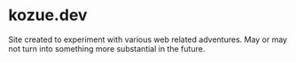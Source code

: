 # kozue.dev

Site created to experiment with various web related adventures.
May or may not turn into something more substantial in the future.
